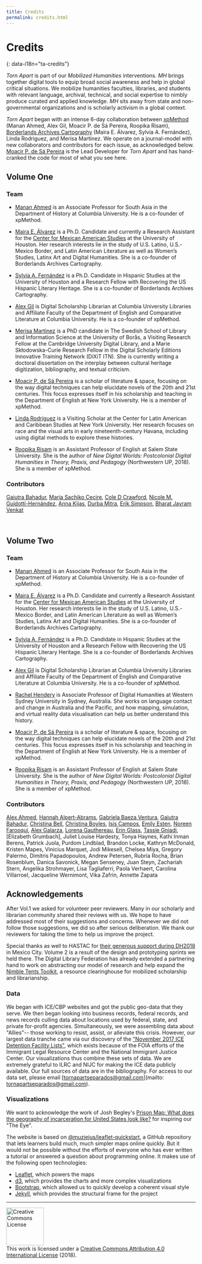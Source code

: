 ```yaml
---
title: Credits
permalink: credits.html
---
```


# Credits
{: data-i18n="ta-credits"}

*Torn Apart* is part of our *Mobilized Humanities* interventions. *MH* brings together digital tools to equip broad social awareness and help in global critical situations. We mobilize humanities faculties, libraries, and students with relevant language, archival, technical, and social expertise to nimbly produce curated and applied knowledge. *MH* sits away from state and non-governmental organizations and is scholarly activism in a global context.

*Torn Apart* began with an intense 6-day collaboration between
[xpMethod](http://xpmethod.plaintext.in) (Manan Ahmed, Alex Gil, Moacir P. de Sá Pereira, Roopika Risam), [Borderlands Archives
Cartography](https://www.bacartography.org/) (Maira E. Álvarez, Sylvia A. Fernández), Linda Rodriguez, and Merisa Martinez. We operate on a journal-model with new collaborators and contributors for each issue, as acknowledged below. [Moacir P. de Sá Pereira](http://moacir.com) is the Lead Developer for *Torn Apart* and has hand-cranked the code for most of what you see here.

## Volume One 
### Team

* [Manan Ahmed](https://history.columbia.edu/faculty/manan-ahmed/) is an Associate Professor for South Asia in the Department of History at Columbia University. He is a co-founder of xpMethod.

* [Maira E. Álvarez](https://twitter.com/fronteriza956) is a Ph.D. Candidate and currently a Research Assistant for the [Center for Mexican American Studies](https://www.uh.edu/class/cmas/) at the University of Houston. Her research interests lie in the study of U.S. Latino, U.S.-Mexico Border, and Latin American Literature as well as Women’s Studies, Latinx Art and Digital Humanities. She is a co-founder of Borderlands Archives Cartography.

* [Sylvia A. Fernández](https://twitter.com/sferna109) is a Ph.D. Candidate in Hispanic Studies at the University of Houston and a Research Fellow with Recovering the US Hispanic Literary Heritage. She is a co-founder of Borderlands Archives Cartography.

* [Alex Gil](http://www.elotroalex.com) is Digital Scholarship Librarian at Columbia University Libraries and Affiliate Faculty of the Department of English and Comparative Literature at Columbia University. He is a co-founder of xpMethod.

* [Merisa Martinez](http://www.twitter.com/merisamartinez) is a PhD candidate in The Swedish School of Library and Information Science at the University of Borås, a Visiting Research Fellow at the Cambridge University Digital Library, and a Marie Skłodowska-Curie Research Fellow in the Digital Scholarly Editions Innovative Training Network (DiXiT ITN). She is currently writing a doctoral dissertation on the interplay between cultural heritage digitization, bibliography, and textual criticism. 

* [Moacir P. de Sá Pereira](https://moacir.com/) is a scholar of literature & space, focusing on the way digital techniques can help elucidate novels of the 20th and 21st centuries. This focus expresses itself in his scholarship and teaching in the Department of English at New York University. He is a member of xpMethod.

* [Linda Rodriguez](https://twitter.com/LMRodriguez) is a Visiting Scholar at the Center for Latin American and Caribbean Studies at New York University. Her research focuses on race and the visual arts in early nineteenth-century Havana, including using digital methods to explore these histories.

* [Roopika Risam](http://roopikarisam.com/) is an Assistant Professor of English at Salem State University. She is the author of *New Digital Worlds: Postcolonial Digital Humanities in Theory, Praxis, and Pedagogy* (Northwestern UP, 2018). She is a member of xpMethod.

### Contributors
[Gaiutra Bahadur](https://twitter.com/gbahadur), [Maria Sachiko Cecire](https://twitter.com/mscecire), [Cole D Crawford](https://twitter.com/runcolerun),  [Nicole M. Guidotti-Hernández](https://twitter.com/DrNMGH), [Anna Kijas](https://twitter.com/anna_kijas), [Durba Mitra](https://wgs.fas.harvard.edu/people/durba-mitra), [Erik Simpson](https://twitter.com/ErikTheSimpson), [Bharat Jayram Venkat](https://twitter.com/bhar_venkat)

<br>

## Volume Two 
### Team

* [Manan Ahmed](https://history.columbia.edu/faculty/manan-ahmed/) is an Associate Professor for South Asia in the Department of History at Columbia University. He is a co-founder of xpMethod.

* [Maira E. Álvarez](https://twitter.com/fronteriza956) is a Ph.D. Candidate and currently a Research Assistant for the [Center for Mexican American Studies](https://www.uh.edu/class/cmas/) at the University of Houston. Her research interests lie in the study of U.S. Latino, U.S.-Mexico Border, and Latin American Literature as well as Women’s Studies, Latinx Art and Digital Humanities. She is a co-founder of Borderlands Archives Cartography.

* [Sylvia A. Fernández](https://twitter.com/sferna109) is a Ph.D. Candidate in Hispanic Studies at the University of Houston and a Research Fellow with Recovering the US Hispanic Literary Heritage. She is a co-founder of Borderlands Archives Cartography.

* [Alex Gil](http://www.elotroalex.com) is Digital Scholarship Librarian at Columbia University Libraries and Affiliate Faculty of the Department of English and Comparative Literature at Columbia University. He is a co-founder of xpMethod.

* [Rachel Hendery](https://twitter.com/RHendery) is Associate Professor of Digital Humanities at Western Sydney University in Sydney, Australia. She works on language contact and change in Australia and the Pacific, and how mapping, simulation, and virtual reality data visualisation can help us better understand this history.

* [Moacir P. de Sá Pereira](https://moacir.com/) is a scholar of literature & space, focusing on the way digital techniques can help elucidate novels of the 20th and 21st centuries. This focus expresses itself in his scholarship and teaching in the Department of English at New York University. He is a member of xpMethod.

* [Roopika Risam](http://roopikarisam.com/) is an Assistant Professor of English at Salem State University. She is the author of *New Digital Worlds: Postcolonial Digital Humanities in Theory, Praxis, and Pedagogy* (Northwestern UP, 2018). She is a member of xpMethod.

### Contributors

[Alex Ahmed](https://twitter.com/WomensFormula), [Hannah Alpert-Abrams](https://twitter.com/hralperta), [Gabriela Baeza Ventura](https://twitter.com/gbaezaventura), [Gaiutra Bahadur](https://twitter.com/gbahadur), [Christina Bell](https://twitter.com/librarybell), [Christina Boyles](https://twitter.com/clboyles), [Isis Campos](https://twitter.com/IsisReneeCampos), [Emily Esten](https://twitter.com/sheishistoric), [Noreen Farooqui](https://twitter.com/NoreenFarooqui), [Alex Galarza](https://twitter.com/galarzaalex), [Lorena Gauthereau](https://twitter.com/LGauth19), [Erin Glass](https://twitter.com/erinroseglass), [Tassie Gniadi](https://twitter.com/tassietheg), [Elizabeth Grumbach], Juliet Louise Hardesty, Tonya Haynes, Kathi Inman Berens, Patrick Juola, Purdom Lindblad, Brandon Locke, Kathryn McDonald, Kristen Mapes, Vinicius Marquet, Jodi Mikesell, Chelsea Miya, Gregory Palermo, Dimitris Papadopoulos, Andrew Petersen, Rubria Rocha, Brian Rosenblum, Danica Savonick, Megan Senseney, Juan Steyn,  Zachariah Stern, Angelika Strohmayer, Lisa Tagliaferri, Paola Verhaert, Carolina Villarroel, Jacqueline Wernimont, Vika Zafrin, Annette Zapata 



## Acknowledgements

After Vol.1 we asked for volunteer peer reviewers. Many in our scholarly and librarian community shared their reviews with us. We hope to have addressed most of their suggestions and concerns. Whenever we did not follow those suggestions, we did so after serious deliberation. We thank our reviewers for taking the time to help us improve the project.

Special thanks as well to HASTAC for [their generous support during DH2018](https://www.hastac.org/blogs/danicasavonick/2018/07/08/torn-apartseparados-hackathon-hastac-meet-recap) in Mexico City. Volume 2 is a result of the design and prototyping sprints we held there. The Digital Library Federation has already extended a partnering hand to work on abstracting our model of research and help expand the [Nimble Tents Toolkit](https://nimbletents.github.io/), a resource clearinghouse for mobilized scholarship and librarianship. 


### Data

We began with ICE/CBP websites and got the public geo-data that they serve. We then began looking into business records, federal records, and news records culling data about locations used by federal, state, and private for-profit agencies. Simultaneously, we were assembling data about "Allies"-- those working to resist, assist, or alleviate this crisis. However, our largest data tranche came via our discovery of the ["November 2017 ICE Detention Facility Lists"](https://immigrantjustice.org/staff/blog/ice-released-its-most-comprehensive-immigration-detention-data-yet), which exists because of the FOIA efforts of the Immigrant Legal Resource Center and the National Immigrant Justice Center. Our visualizations thus combine these sets of data. We are extremely grateful to ILRC and NIJC for making the ICE data publicly available. Our full sources of data are in the bibliography. For access to our data set, please email [tornapartseparados@gmail.com](mailto: tornapartseparados@gmail.com).

### Visualizations

We want to acknowledge the work of Josh Begley's [Prison Map: What does the geography of incarceration for United States look like?](http://prisonmap.com/) for inspiring our "The Eye".  

The website is based on [@muziejus/leaflet-quickstart](http://github.com/muziejus/leaflet-quickstart),
a GitHub repository that lets learners build much, much simpler maps online
quickly. But it would not be possible without the efforts of everyone who has
ever written a tutorial or answered a question about programming online. It
makes use of the following open technologies:

* [Leaflet](http://leafletjs.com), which powers the maps
* [d3](http://d3js.org), which provides the charts and more complex
visualizations
* [Bootstrap](http://getbootstrap.com), which allowed us to quickly develop a
coherent visual style
* [Jekyll](http://jekyllrb.com), which provides the structural frame for the
project


---
<a rel="license" href="http://creativecommons.org/licenses/by/4.0/"><img alt="Creative Commons License" style="border-width:0; width:100px " src="https://i.creativecommons.org/l/by/4.0/80x15.png" /></a><br />This work is licensed under a <a rel="license" href="http://creativecommons.org/licenses/by/4.0/">Creative Commons Attribution 4.0 International License</a> (2018).
